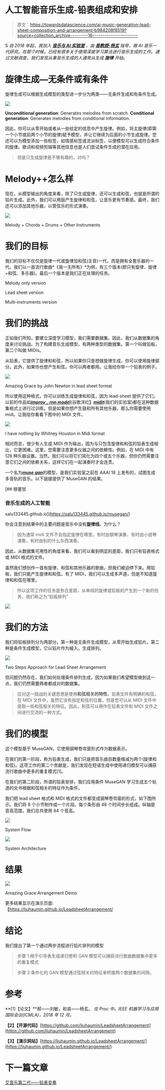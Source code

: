 # 人工智能音乐生成-铅表组成和安排

> 原文：<https://towardsdatascience.com/ai-music-generation-lead-sheet-composition-and-arrangement-b984208f8519?source=collection_archive---------16----------------------->

S *自 2018 年起，我加入* [***音乐与 AI 实验室***](http://musicai.citi.sinica.edu.tw/) *，由* [***易教授-杨玄***](http://mac.citi.sinica.edu.tw/~yang/) *指导，做 AI 音乐一代研究。在那个时候，已经有很多关于使用深度学习算法进行音乐生成的工作。通过文献调查，我们发现从事音乐生成的人通常从生成* ***旋律*** *开始。*

# 旋律生成—无条件或有条件

旋律生成可以根据生成模型的类型进一步分为两类——无条件生成和有条件生成。

![](img/708309822b77000b1808b1d2f00855c2.png)

**Unconditional generation**: Generates melodies from scratch. **Conditional generation**: Generates melodies from conditional information.

因此，你可以从零开始或者从一些给定的信息中产生旋律。例如，将主旋律(即第一个小节或前两个小节的旋律)赋予模型，并让它继续为后面的小节生成旋律。您还可以为模型添加一些标签，如情感标签或流派标签，以便模型可以生成符合条件的旋律。歌词和视频剪辑等其他信息也是人们尝试条件生成的潜在应用。

> 但是只生成旋律是不够有趣的，对吗？

# Melody++怎么样

现在，从模型输出的角度来看，除了只生成旋律，还可以生成和弦，也就是所谓的铅片生成。此外，我们可以用鼓产生旋律和和弦，让音乐更有节奏感。最终，我们还可以添加其他乐器，以管弦乐的形式演奏。

![](img/9b2cbc422786dba26f5de963fbd83453.png)

Melody + Chords + Drums + Other Instruments

# 我们的目标

我们的目标不仅仅是旋律一代或旋律加和弦(主音)一代，而是拥有全套乐器的一代。我们以一首流行歌曲*《我一无所有》*为例，有三个版本(即只有旋律、旋律+和弦、多乐器)。最后一个版本是我们正在处理的任务。

Melody only version

Lead sheet version

Multi-instruments version

# 我们的挑战

正如我们所知，要建立深度学习模型，我们需要数据集。因此，我们从数据集的角度来讨论挑战。为了构建音乐生成模型，有两种类型的数据集。第一个叫做铅板，第二个叫做 MIDIs。

从铅表，它提供了旋律和和弦，所以如果你只是想做旋律生成，你可以使用旋律部分。此外，如果你也想产生和弦，你可以两者都用。让我给你举一个铅表的例子。

![](img/ae4b6bd6db3e6f0cde77344987ee562f.png)

Amazing Grace by John Newton in lead sheet format

所以使用这种格式，你可以训练生成旋律和和弦，因为 lead-sheet 提供了它们，以前的作品如[***improv _ rnn model***](https://github.com/tensorflow/magenta/tree/master/magenta/models/improv_rnn)(谷歌洋红】[***midit***](https://arxiv.org/abs/1703.10847)(我们的实验室)都在这种数据集格式上进行过训练。但是如果你想产生鼓和所有其他乐器，那么你需要使用 midi。让我给你看看下图中的 MIDI 文件。

![](img/be2c6b25093635a71d8f3ff89585bfe3.png)

I have nothing by Whitney Houston in Midi format

相对而言，很少有人生成 MIDI 作为输出，因为与只包含旋律和和弦的铅表生成相比，它更困难。这里，您需要注意更多仪器之间的依赖性。例如，在 MIDI 中有 128 种乐器设置。当然，我们可以将它们简化为四个或五个乐器，但你仍然需要注意它们之间的依赖关系，这样它们在一起演奏时才会连贯。

一个名为[***muse gan***](https://github.com/salu133445/musegan)的模型，是我们实验室之前在 AAAI 18 上发布的，试图生成多音轨的音乐。以下链接提供了 MuseGAN 的结果。

 [## 穆塞甘

### 音乐生成的人工智能

salu133445.github.io](https://salu133445.github.io/musegan/) 

你会注意到结果中的主要问题是音乐中没有**旋律线**。为什么？

> 因为通常 midi 文件不会指定旋律在哪里。有时由钢琴演奏，有时由小提琴演奏，有时由别的什么东西演奏。

因此，从数据集可用性的角度来看，我们可以看到明显的差距，我们只有铅表格式或 MIDI 格式的文件。

虽然我们想创作一首有旋律、和弦和其他乐器的歌曲，但我们被迫停下来。用铅板，我们只能产生旋律和和弦。有了 MIDI，我们可以生成多声道，但是不知道旋律和和弦在哪里。

> 所以这项工作的任务是弥合差距，从单纯的旋律或铅板的产生到一个新的任务，我们称之为“铅板排列”

![](img/6b4ace5284ebce899642c72bbe633e4c.png)

# 我们的方法

我们将铅板排列分为两部分。第一种是无条件生成模型，从零开始生成铅片。第二种是条件生成模型，它以铅片作为输入，生成排列。

![](img/ddabebdb3e4e1cb3e2d7afe1b95415bf.png)

Two Steps Approach for Lead Sheet Arrangement

但问题仍然存在，我们如何处理条件排列生成，因为如果我们希望模型做到这一点，我们仍然需要两者都成对的数据集。

> 应对这一挑战的关键思想是使用**和弦相关的特性**。铅表文件有明确的和弦。在 MIDI 文件中，虽然它没有指定和弦的位置，但是您可以从 MIDI 文件中提取一些和弦相关的特征。因此，和弦可以用作在铅表文件和 MIDI 文件之间进行交流的一种方式。

# 我们的模型

这个模型基于 MuseGAN，它使用钢琴卷帘窗形式作为数据表示。

在我们的第一阶段，称为铅表生成，我们只是把音乐曲目数量缩减为两个(旋律和和弦)。这项工作的第二个贡献是，我们发现在短语生成中使用递归模型可以捕获流行歌曲中更多的重复模式[1]。

在我们的第二阶段，所谓的铅表安排，我们应用条件 MuseGAN 学习生成五个轨道的文书根据和弦相关的特征作为条件。

我们把 lead sheet 格式和 MIDI 格式的文件都变成钢琴卷帘窗的形式，如下图所示。我们将 8 个小节制作成一个片段。每个条形由 48 个时间步长组成。纵轴是音高范围，我们总共使用 84 个音高。

![](img/f64b0c620397891bd0edcbf7b1da50ac.png)

System Flow

![](img/9511dba5125730fa584465f9bc9cc206.png)

System Architecture

# 结果

![](img/b500de0e88551107dfc60396977b5baf.png)

Amazing Grace Arrangement Demo

更多结果显示在演示页面:【https://liuhaumin.github.io/LeadsheetArrangement/ 

# 结论

我们提出了第一个通过两步流程进行铅片排列的模型

> 步骤 1:用于引导表生成递归卷积 GAN 模型可以捕获流行歌曲数据集中更多的重复模式
> 
> 步骤 2:条件化的 GAN 模型通过弦相关的特征来桥接两个数据集的间隙。

# 参考

**[1]【论文】**郝——刘敏，和易——杨玄。 [](https://arxiv.org/abs/1807.11161) *在 Proc 中。IEEE 机器学习与应用国际会议(ICMLA)，2018 年 12 月。*

**【2】【开源代码】**[https://github.com/liuhaumin/LeadsheetArrangement](https://github.com/liuhaumin/LeadsheetArrangement)

**【3】【演示网站】**[https://liuhaumin.github.io/LeadsheetArrangement/](https://liuhaumin.github.io/LeadsheetArrangement/)

# 下一篇文章

[艾音乐第二代——铅表变奏](https://medium.com/@liuhaumin/ai-music-generation-ii-lead-sheet-variation-1884133e4f1)